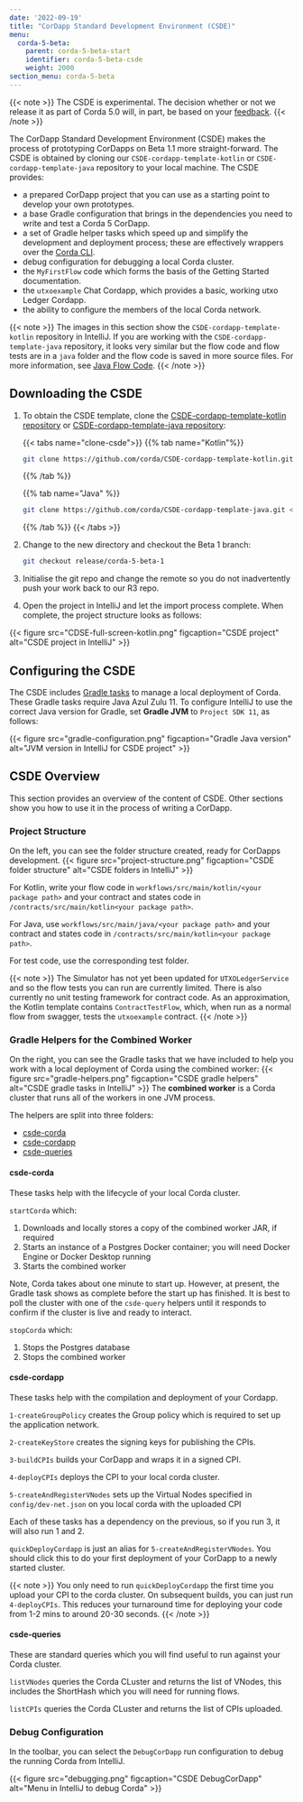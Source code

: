 ```yaml
---
date: '2022-09-19'
title: "CorDapp Standard Development Environment (CSDE)"
menu:
  corda-5-beta:
    parent: corda-5-beta-start
    identifier: corda-5-beta-csde
    weight: 2000
section_menu: corda-5-beta
---
```

{{< note >}}
The CSDE is experimental. The decision whether or not we release it as part of Corda 5.0 will, in part, be based on your [feedback](https://community.r3.com/c/corda-5-developer-preview/41).
{{< /note >}}

The CorDapp Standard Development Environment (CSDE) makes the process of prototyping CorDapps on Beta 1.1 more straight-forward.
The CSDE is obtained by cloning our `CSDE-cordapp-template-kotlin` or `CSDE-cordapp-template-java` repository to your local machine. The CSDE provides:
* a prepared CorDapp project that you can use as a starting point to develop your own prototypes.
* a base Gradle configuration that brings in the dependencies you need to write and test a Corda 5 CorDapp.
* a set of Gradle helper tasks which speed up and simplify the development and deployment process; these are effectively wrappers over the [Corda CLI](../installing-corda-cli.html).
* debug configuration for debugging a local Corda cluster.
* the `MyFirstFlow` code which forms the basis of the Getting Started documentation.
* the `utxoexample` Chat Cordapp, which provides a basic, working utxo Ledger Cordapp.
* the ability to configure the members of the local Corda network.

{{< note >}}
The images in this section show the `CSDE-cordapp-template-kotlin` repository in IntelliJ. If you are working with the `CSDE-cordapp-template-java` repository, it looks very similar but the flow code and flow tests are in a `java` folder and the flow code is saved in more source files. For more information, see [Java Flow Code](../first-flow/code-java.html).
{{< /note >}}

## Downloading the CSDE

1. To obtain the CSDE template, clone the [CSDE-cordapp-template-kotlin repository](https://github.com/corda/CSDE-cordapp-template-kotlin) or [CSDE-cordapp-template-java repository](https://github.com/corda/CSDE-cordapp-template-java):

   {{< tabs name="clone-csde">}}
   {{% tab name="Kotlin"%}}
   ```sh
   git clone https://github.com/corda/CSDE-cordapp-template-kotlin.git <local-folder>
   ```
   {{% /tab %}}

   {{% tab name="Java" %}}
   ```sh
   git clone https://github.com/corda/CSDE-cordapp-template-java.git <local-folder>
   ```
   {{% /tab %}}
   {{< /tabs >}}

2. Change to the new directory and checkout the Beta 1 branch:

   ```sh
   git checkout release/corda-5-beta-1
   ```

3. Initialise the git repo and change the remote so you do not inadvertently push your work back to our R3 repo.

3. Open the project in IntelliJ and let the import process complete.
  When complete, the project structure looks as follows:

  {{< figure src="CDSE-full-screen-kotlin.png" figcaption="CSDE project" alt="CSDE project in IntelliJ" >}}


## Configuring the CSDE

The CSDE includes [Gradle tasks](#gradle-helpers-for-the-combined-worker) to manage a local deployment of Corda. These Gradle tasks require Java Azul Zulu 11. To configure IntelliJ to use the correct Java version for Gradle, set **Gradle JVM** to `Project SDK 11`, as follows:

{{< figure src="gradle-configuration.png" figcaption="Gradle Java version" alt="JVM version in IntelliJ for CSDE project" >}}

## CSDE Overview

This section provides an overview of the content of CSDE. Other sections show you how to use it in the process of writing a CorDapp.

### Project Structure

On the left, you can see the folder structure created, ready for CorDapps development.
{{< figure src="project-structure.png" figcaption="CSDE folder structure" alt="CSDE folders in IntelliJ" >}}

For Kotlin, write your flow code in `workflows/src/main/kotlin/<your package path>` and your contract and states code in `/contracts/src/main/kotlin<your package path>`.

For Java, use `workflows/src/main/java/<your package path>` and your contract and states code in `/contracts/src/main/kotlin<your package path>`.

For test code, use the corresponding test folder.

{{< note >}}
The Simulator has not yet been updated for `UTXOLedgerService` and so the flow tests you can run are currently limited. There is also currently no unit testing framework for contract code.
As an approximation, the Kotlin template contains `ContractTestFlow`, which, when run as a normal flow from swagger, tests the `utxoexample` contract.
{{< /note >}}



### Gradle Helpers for the Combined Worker

On the right, you can see the Gradle tasks that we have included to help you work with a local deployment of Corda using the combined worker:
{{< figure src="gradle-helpers.png" figcaption="CSDE gradle helpers" alt="CSDE gradle tasks in IntelliJ" >}}
The **combined worker** is a Corda cluster that runs all of the workers in one JVM process.


The helpers are split into three folders:
* [csde-corda](#csde-corda)
* [csde-cordapp](#csde-cordapp)
* [csde-queries](#csde-queries)
#### csde-corda

These tasks help with the lifecycle of your local Corda cluster.

`startCorda` which:
1. Downloads and locally stores a copy of the combined worker JAR, if required
2. Starts an instance of a Postgres Docker container; you will need Docker Engine or Docker Desktop running
3. Starts the combined worker

Note, Corda takes about one minute to start up. However, at present, the Gradle task shows as complete before the start up has finished. It is best to poll the cluster with one of the `csde-query` helpers until it responds to confirm if the cluster is live and ready to interact.

`stopCorda` which:

1. Stops the Postgres database
2. Stops the combined worker

#### csde-cordapp

These tasks help with the compilation and deployment of your Cordapp.

`1-createGroupPolicy` creates the Group policy which is required to set up the application network.

`2-createKeyStore` creates the signing keys for publishing the CPIs.

`3-buildCPIs` builds your CorDapp and wraps it in a signed CPI.

`4-deployCPIs` deploys the CPI to your local corda cluster.

`5-createAndRegisterVNodes` sets up the Virtual Nodes specified in `config/dev-net.json` on you local corda with the uploaded CPI

Each of these tasks has a dependency on the previous, so if you run 3, it will also run 1 and 2.

`quickDeployCordapp` is just an alias for `5-createAndRegisterVNodes`. You should click this to do your first deployment of your CorDapp to a newly started cluster.

{{< note >}}
You only need to run `quickDeployCordapp` the first time you upload your CPI to the corda cluster. On subsequent builds, you can just run `4-deployCPIs`. This reduces your turnaround time for deploying your code from 1-2 mins to around 20-30 seconds.
{{< /note >}}

#### csde-queries

These are standard queries which you will find useful to run against your Corda cluster.

`listVNodes` queries the Corda CLuster and returns the list of VNodes, this includes the ShortHash which you will need for running flows.

`listCPIs` queries the Corda CLuster and returns the list of CPIs uploaded.



### Debug Configuration
In the toolbar, you can select the `DebugCorDapp` run configuration to debug the running Corda from IntelliJ.

{{< figure src="debugging.png" figcaption="CSDE DebugCorDapp" alt="Menu in IntelliJ to debug Corda" >}}
